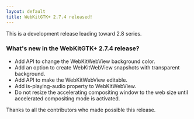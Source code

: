 ```yaml
---
layout: default
title: WebKitGTK+ 2.7.4 released!
---
```


This is a development release leading toward 2.8 series.

### What's new in the WebKitGTK+ 2.7.4 release?

 - Add API to change the WebKitWebView background color.
 - Add an option to create WebKitWebView snapshots with transparent background.
 - Add API to make the WebKitWebView editable.
 - Add is-playing-audio property to WebKitWebView.
 - Do not resize the accelerating compositing window to the web size until accelerated
   compositing mode is activated.

Thanks to all the contributors who made possible this release.

